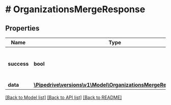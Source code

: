 # # OrganizationsMergeResponse

## Properties

Name | Type | Description | Notes
------------ | ------------- | ------------- | -------------
**success** | **bool** | If the request was successful or not |
**data** | [**\Pipedrive\versions\v1\Model\OrganizationsMergeResponseData**](OrganizationsMergeResponseData.md) |  |

[[Back to Model list]](../../README.md#models) [[Back to API list]](../../README.md#endpoints) [[Back to README]](../../README.md)
